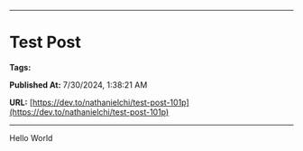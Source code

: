   
  <hr />
  
  # Test Post
  
  **Tags:** 

  **Published At:** 7/30/2024, 1:38:21 AM

  **URL:** [https://dev.to/nathanielchi/test-post-101p](https://dev.to/nathanielchi/test-post-101p)

  <hr />
  Hello World    
  